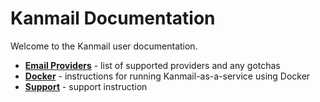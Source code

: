# Kanmail Documentation

Welcome to the Kanmail user documentation.

+ [**Email Providers**](./providers.md) - list of supported providers and any gotchas
+ [**Docker**](./docker.md) - instructions for running Kanmail-as-a-service using Docker
+ [**Support**](./support.md) - support instruction
